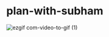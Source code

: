 # plan-with-subham

![ezgif com-video-to-gif (1)](https://user-images.githubusercontent.com/52645265/226348225-3d62f75f-3b94-467d-9469-0e9d93118146.gif)
